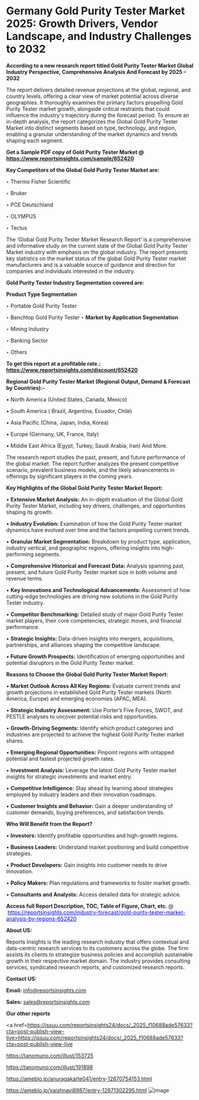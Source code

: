 # Germany Gold Purity Tester Market 2025: Growth Drivers, Vendor Landscape, and Industry Challenges to 2032

<strong>According to a new research report titled Gold Purity Tester Market Global Industry Perspective, Comprehensive Analysis And Forecast by 2025 – 2032</strong>

The report delivers detailed revenue projections at the global, regional, and country levels, offering a clear view of market potential across diverse geographies. It thoroughly examines the primary factors propelling Gold Purity Tester market growth, alongside critical restraints that could influence the industry's trajectory during the forecast period. To ensure an in-depth analysis, the report categorizes the Global Gold Purity Tester Market into distinct segments based on type, technology, and region, enabling a granular understanding of the market dynamics and trends shaping each segment.

<strong>Get a Sample PDF copy of Gold Purity Tester Market </strong><strong>@<a href=https://www.reportsinsights.com/sample/652420 style=color:#0000ff;> https://www.reportsinsights.com/sample/652420</a></strong></font>

<strong>Key Competitors of the Global Gold Purity Tester Market are:</strong>

‣ Thermo Fisher Scientific

‣ Bruker

‣ PCE Deutschland

‣ OLYMPUS

‣ Tectus

The ‘Global Gold Purity Tester Market Research Report’ is a comprehensive and informative study on the current state of the Global Gold Purity Tester Market industry with emphasis on the global industry. The report presents key statistics on the market status of the global Gold Purity Tester market manufacturers and is a valuable source of guidance and direction for companies and individuals interested in the industry.

<strong>Gold Purity Tester Industry Segmentation covered are:</strong>

<strong>Product Type Segmentation</strong>

‣ Portable Gold Purity Tester

‣ Benchtop Gold Purity Tester
‣ 
<strong>Market by Application Segmentation</strong>

‣ Mining Industry

‣ Banking Sector

‣ Others

<strong>To get this report at a profitable rate.: <a href=https://www.reportsinsights.com/discount/652420 style=color:#0000ff;>https://www.reportsinsights.com/discount/652420</a></strong></font>

<strong>Regional Gold Purity Tester Market (Regional Output, Demand &amp; Forecast by Countries):-</strong>

• North America (United States, Canada, Mexico)

• South America ( Brazil, Argentina, Ecuador, Chile)

• Asia Pacific (China, Japan, India, Korea)

• Europe (Germany, UK, France, Italy)

• Middle East Africa (Egypt, Turkey, Saudi Arabia, Iran) And More.

The research report studies the past, present, and future performance of the global market. The report further analyzes the present competitive scenario, prevalent business models, and the likely advancements in offerings by significant players in the coming years.

<strong>Key Highlights of the Global Gold Purity Tester Market Report:</strong>

• <strong>Extensive Market Analysis:</strong> An in-depth evaluation of the Global Gold Purity Tester Market, including key drivers, challenges, and opportunities shaping its growth.

• <strong>Industry Evolution:</strong> Examination of how the Gold Purity Tester market dynamics have evolved over time and the factors propelling current trends.

• <strong>Granular Market Segmentation:</strong> Breakdown by product type, application, industry vertical, and geographic regions, offering insights into high-performing segments.

• <strong>Comprehensive Historical and Forecast Data:</strong> Analysis spanning past, present, and future Gold Purity Tester market size in both volume and revenue terms.

• <strong>Key Innovations and Technological Advancements:</strong> Assessment of how cutting-edge technologies are driving new solutions in the Gold Purity Tester industry.

• <strong>Competitor Benchmarking:</strong> Detailed study of major Gold Purity Tester market players, their core competencies, strategic moves, and financial performance.

• <strong>Strategic Insights:</strong> Data-driven insights into mergers, acquisitions, partnerships, and alliances shaping the competitive landscape.

• <strong>Future Growth Prospects:</strong> Identification of emerging opportunities and potential disruptors in the Gold Purity Tester market.

<strong>Reasons to Choose the Global Gold Purity Tester Market Report:</strong>

• <strong>Market Outlook Across All Key Regions:</strong> Evaluate current trends and growth projections in established Gold Purity Tester markets (North America, Europe) and emerging economies (APAC, MEA).

• <strong>Strategic Industry Assessment:</strong> Use Porter’s Five Forces, SWOT, and PESTLE analyses to uncover potential risks and opportunities.

• <strong>Growth-Driving Segments:</strong> Identify which product categories and industries are projected to achieve the highest Gold Purity Tester market shares.

• <strong>Emerging Regional Opportunities:</strong> Pinpoint regions with untapped potential and fastest projected growth rates.

• <strong>Investment Analysis:</strong> Leverage the latest Gold Purity Tester market insights for strategic investments and market entry.

• <strong>Competitive Intelligence:</strong> Stay ahead by learning about strategies employed by industry leaders and their innovation roadmaps.

• <strong>Customer Insights and Behavior:</strong> Gain a deeper understanding of customer demands, buying preferences, and satisfaction trends.

<strong>Who Will Benefit from the Report?</strong>

• <strong>Investors:</strong> Identify profitable opportunities and high-growth regions.

• <strong>Business Leaders:</strong> Understand market positioning and build competitive strategies.

• <strong>Product Developers:</strong> Gain insights into customer needs to drive innovation.

• <strong>Policy Makers:</strong> Plan regulations and frameworks to foster market growth.

• <strong>Consultants and Analysts:</strong> Access detailed data for strategic advice.
</ul>
<strong>Access full Report Description, TOC, Table of Figure, Chart, etc. </strong>@  <a href=https://reportsinsights.com/industry-forecast/gold-purity-tester-market-analysis-by-regions-652420 style=color:#0000ff;>https://reportsinsights.com/industry-forecast/gold-purity-tester-market-analysis-by-regions-652420</a></font>

<strong><strong>About US</strong>:</strong>

Reports Insights is the leading research industry that offers contextual and data-centric research services to its customers across the globe. The firm assists its clients to strategize business policies and accomplish sustainable growth in their respective market domain. The industry provides consulting services, syndicated research reports, and customized research reports.

<strong>Contact US:</strong>

<p class=""""><b>Email:</b> <a href=mailto:info@reportsinsights.com>info@reportsinsights.com</a></p>
<p class=""""><b>Sales:</b> <a href=mailto:sales@reportsinsights.com>sales@reportsinsights.com</a></p>

<strong>Our other reports</strong>

<a href=https://issuu.com/reportsinsights24/docs/_2025_f10688ade57633?cta=post-publish-view-live>https://issuu.com/reportsinsights24/docs/_2025_f10688ade57633?cta=post-publish-view-live</a>

<a href=https://tanomuno.com/illust/153725>https://tanomuno.com/illust/153725</a>

<a href=https://tanomuno.com/illust/191898>https://tanomuno.com/illust/191898</a>

<a href=https://ameblo.jp/anuragakarte041/entry-12870754153.html>https://ameblo.jp/anuragakarte041/entry-12870754153.html</a>

<a href=https://ameblo.jp/vaishnavi8987/entry-12871302295.html>https://ameblo.jp/vaishnavi8987/entry-12871302295.html</a>
![image](https://github.com/user-attachments/assets/cb4913f7-a235-424e-b6f1-c0ead9105849)
